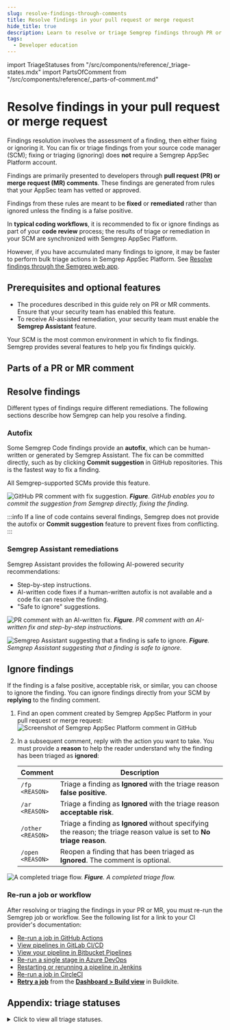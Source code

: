 ```yaml
---
slug: resolve-findings-through-comments
title: Resolve findings in your pull request or merge request
hide_title: true
description: Learn to resolve or triage Semgrep findings through PR or MR comments.
tags:
  - Developer education
---
```


import TriageStatuses from "/src/components/reference/_triage-states.mdx"
import PartsOfComment from "/src/components/reference/_parts-of-comment.md"

# Resolve findings in your pull request or merge request

Findings resolution involves the assessment of a finding, then either fixing or ignoring it. You can fix or triage findings from your source code manager (SCM); fixing or triaging (ignoring) does **not** require a Semgrep AppSec Platform account.

Findings are primarily presented to developers through **pull request (PR) or merge request (MR) comments**. These findings are generated from rules that your AppSec team has vetted or approved. 

Findings from these rules are meant to be **fixed** or **remediated** rather than ignored unless the finding is a false positive.

In **typical coding workflows**, it is recommended to fix or ignore findings as part of your **code review** process; the results of triage or remediation in your SCM are synchronized with Semgrep AppSec Platform.

However, if you have accumulated many findings to ignore, it may be faster to perform bulk triage actions in Semgrep AppSec Platform. See [Resolve findings through the Semgrep web app](/for-developers/resolve-findings-through-app).

## Prerequisites and optional features

- The procedures described in this guide rely on PR or MR comments. Ensure that your security team has enabled this feature.
- To receive AI-assisted remediation, your security team must enable the **Semgrep Assistant** feature.

<!--
Many factors affect whether or not a finding should be fixed: whether it is a true or false positive, if the fix can be applied within deadlines, if the finding is easily exploitable, the degree of the finding's severity, and so on.

Here are some of the most common Semgrep rule attributes used to quickly assess findings:

- **Severity**. Prioritize fixing critical and high severity findings.
- **Confidence**. Higher confidence rules indicate a higher chance of true positives. 
- **Exploit prediction scoring system (EPSS) score**. For SCA findings, higher EPSS scores should be fixed.
- **Reachability**. Prioritize updating dependencies or refactoring code to patch reachable dependency vulnerabilities.
-->

Your SCM is the most common environment in which to fix findings. Semgrep provides several features to help you fix findings quickly.

## Parts of a PR or MR comment

<PartsOfComment />

## Resolve findings

Different types of findings require different remediations. The following sections describe how Semgrep can help you resolve a finding.

### Autofix

Some Semgrep Code findings provide an **autofix**, which can be human-written or generated by Semgrep Assistant. The fix can be committed directly, such as by clicking **Commit suggestion** in GitHub repositories. This is the fastest way to fix a finding. 

All Semgrep-supported SCMs provide this feature.

![GitHub PR comment with fix suggestion.](/img/pr-comment-autofix.png#md-width)
_**Figure**. GitHub enables you to commit the suggestion from Semgrep directly, fixing the finding._

:::info
If a line of code contains several findings, Semgrep does not provide the autofix or **Commit suggestion** feature to prevent fixes from conflicting.
:::

### Semgrep Assistant remediations

Semgrep Assistant provides the following AI-powered security recommendations:

- Step-by-step instructions.
- AI-written code fixes if a human-written autofix is not available and a code fix can resolve the finding.
- "Safe to ignore" suggestions.

![PR comment with an AI-written fix.](/img/comment-with-ai-fix.png#md-width)
_**Figure**. PR comment with an AI-written fix and step-by-step instructions._

![Semgrep Assistant suggesting that a finding is safe to ignore.](/img/ai-assessment-tp-fp.png#md-width)
_**Figure**. Semgrep Assistant suggesting that a finding is safe to ignore._

## Ignore findings

If the finding is a false positive, acceptable risk, or similar, you can choose to ignore the finding. You can ignore findings directly from your SCM by **replying** to the finding comment. 

1. Find an open comment created by Semgrep AppSec Platform in your pull request or merge request:
    ![Screenshot of Semgrep AppSec Platform comment in GitHub](/img/semgrep-app-comment-github-beta.png#md-width)
2. In a subsequent comment, reply with the action you want to take. You must provide a **reason** to help the reader understand why the finding has been triaged as **ignored**:

    | Comment | Description |
    | - | - |
    | <code>/fp <span className="placeholder">&lt;REASON&gt;</span></code> | Triage a finding as **Ignored** with the triage reason **false positive**. |
    | <code>/ar <span className="placeholder">&lt;REASON&gt;</span></code> | Triage a finding as **Ignored** with the triage reason **acceptable risk**. |
    | <code>/other <span className="placeholder">&lt;REASON&gt;</span></code> | Triage a finding as **Ignored** without specifying the reason; the triage reason value is set to **No triage reason**. |
    | <code>/open <span className="placeholder">&lt;REASON&gt;</span></code> | Reopen a finding that has been triaged as **Ignored**. The comment is optional. |

![A completed triage flow.](/img/pr-comment-triage-response.png#md-width)
_**Figure**. A completed triage flow._

### Re-run a job or workflow

After resolving or triaging the findings in your PR or MR, you must re-run the Semgrep job or workflow. See the following list for a link to your CI provider's documentation:

<!-- list arranged by popularity -->
<!-- Some of these are from the release notes because they have a screenshot or indication of where the retry menu is -->

- [<i class="fas fa-external-link fa-xs"></i> Re-run a job in GitHub Actions](https://docs.github.com/en/actions/managing-workflow-runs-and-deployments/managing-workflow-runs/re-running-workflows-and-jobs)
- [<i class="fas fa-external-link fa-xs"></i> View pipelines in GitLab CI/CD](https://docs.gitlab.com/ee/ci/pipelines/#view-pipelines)
- [<i class="fas fa-external-link fa-xs"></i> View your pipeline in Bitbucket Pipelines](https://support.atlassian.com/bitbucket-cloud/docs/view-your-pipeline/#Viewyourpipeline-CI_RerunStep)
- [<i class="fas fa-external-link fa-xs"></i> Re-run a single stage in Azure DevOps](https://learn.microsoft.com/en-us/azure/devops/release-notes/2024/pipelines/sprint-235-update)
- [<i class="fas fa-external-link fa-xs"></i> Restarting or rerunning a pipeline in Jenkins](https://www.jenkins.io/doc/book/pipeline/running-pipelines/#restarting-or-rerunning-a-pipeline)
- [<i class="fas fa-external-link fa-xs"></i> Re-run a job in CircleCI](https://circleci.com/docs/rerun-failed-tests/)
- [<i class="fas fa-external-link fa-xs"></i> **Retry a job**](https://buildkite.com/resources/changelog/231-retry-failed-jobs-while-builds-are-running/) from the [**Dashboard > Build view**](https://buildkite.com/docs/pipelines/dashboard-walkthrough) in Buildkite.

## Appendix: triage statuses

<details>
<summary>Click to view all triage statuses.</summary>

<TriageStatuses />

</details>
